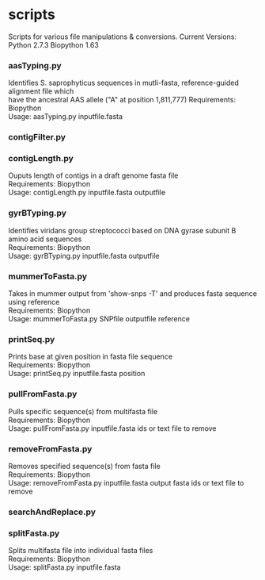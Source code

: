 scripts
=======

Scripts for various file manipulations & conversions.
Current Versions:
	Python 2.7.3
	Biopython 1.63

### aasTyping.py
Identifies S. saprophyticus sequences in mutli-fasta, reference-guided alignment file which\
have the ancestral AAS allele ("A" at position 1,811,777)
Requirements: Biopython\
Usage: aasTyping.py inputfile.fasta

### contigFilter.py

### contigLength.py
Ouputs length of contigs in a draft genome fasta file\
Requirements: Biopython\
Usage: contigLength.py inputfile.fasta outputfile

### gyrBTyping.py
Identifies viridans group streptococci based on DNA gyrase subunit B amino acid sequences\
Requirements: Biopython\
Usage: gyrBTyping.py inputfile.fasta outputfile

### mummerToFasta.py
Takes in mummer output from 'show-snps -T' and produces fasta sequence using reference\
Requirements: Biopython\
Usage: mummerToFasta.py SNPfile outputfile reference

### printSeq.py
Prints base at given position in fasta file sequence\
Requirements: Biopython\
Usage: printSeq.py inputfile.fasta position

### pullFromFasta.py
Pulls specific sequence(s) from multifasta file\
Requirements: Biopython\
Usage: pullFromFasta.py inputfile.fasta ids or text file to remove

### removeFromFasta.py
Removes specified sequence(s) from fasta file\
Requirements: Biopython\
Usage: removeFromFasta.py inputfile.fasta output fasta ids or text file to remove

### searchAndReplace.py

### splitFasta.py
Splits multifasta file into individual fasta files\
Requirements: Biopython\
Usage: splitFasta.py inputfile.fasta
